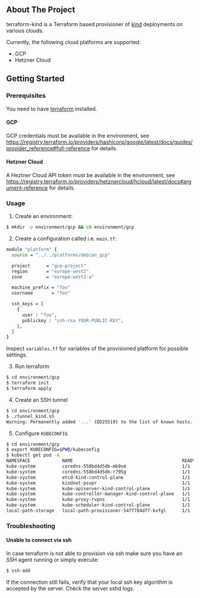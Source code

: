 ## About The Project

terraform-kind is a Terraform based provisioner of [kind](https://kind.sigs.k8s.io/docs/user/quick-start/) deployments on various clouds.

Currently, the following cloud platforms are supported:

* GCP
* Hetzner Cloud

## Getting Started

### Prerequisites

You need to have [terraform](https://www.terraform.io/) installed.

#### GCP

GCP credentials must be available in the environment, see https://registry.terraform.io/providers/hashicorp/google/latest/docs/guides/provider_reference#full-reference for details.

#### Hetzner Cloud

A Heztner Cloud API token must be available in the environment, see https://registry.terraform.io/providers/hetznercloud/hcloud/latest/docs#argument-reference for details.

### Usage

1. Create an environment:
```sh
$ mkdir -p environment/gcp && cd environment/gcp
```
2. Create a configuration called i.e. `main.tf`:
```sh
module "platform" {
  source = "../../platforms/debian_gcp"

  project      = "gce-project"
  region       = "europe-west2"
  zone         = "europe-west2-a"

  machine_prefix = "foo"
  username       = "foo"

  ssh_keys = [
    {
      user : "foo",
      publickey : "ssh-rsa YOUR-PUBLIC-KEY",
    },
  ]
}
```

Inspect `variables.tf` for variables of the provisioned platform for possible settings.

3. Run terraform
```sh
$ cd environment/gcp
$ terraform init
$ terraform apply
```

4. Create an SSH tunnel
```sh
$ cd environment/gcp
$ ./tunnel_kind.sh 
Warning: Permanently added '...' (ED25519) to the list of known hosts.
```

5. Configure `KUBECONFIG`
```sh
$ cd environment/gcp
$ export KUBECONFIG=$PWD/kubeconfig
$ kubectl get pod -A
NAMESPACE            NAME                                         READY   STATUS    RESTARTS   AGE
kube-system          coredns-558bd4d5db-mb9sm                     1/1     Running   0          69m
kube-system          coredns-558bd4d5db-r795g                     1/1     Running   0          69m
kube-system          etcd-kind-control-plane                      1/1     Running   0          69m
kube-system          kindnet-psvpr                                1/1     Running   0          69m
kube-system          kube-apiserver-kind-control-plane            1/1     Running   0          69m
kube-system          kube-controller-manager-kind-control-plane   1/1     Running   0          69m
kube-system          kube-proxy-rvpns                             1/1     Running   0          69m
kube-system          kube-scheduler-kind-control-plane            1/1     Running   0          69m
local-path-storage   local-path-provisioner-547f784dff-kxfgl      1/1     Running   0          69m
```

### Troubleshooting

#### Unable to connect via ssh

In case terraform is not able to provision via ssh make sure you have an SSH agent running or simply execute:

```sh
$ ssh-add
```

If the connection still fails, verify that your local ssh key algorithm is accepted by the server.
Check the server sshd logs.